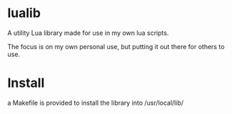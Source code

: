 # lualib
A utility Lua library made for use in my own lua scripts.

The focus is on my own personal use, but putting it out there for others to use.

# Install
a Makefile is provided to install the library into /usr/local/lib/
